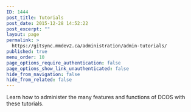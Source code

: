 ```yaml
---
ID: 1444
post_title: Tutorials
post_date: 2015-12-28 14:52:22
post_excerpt: ""
layout: page
permalink: >
  https://gitsync.mmdev2.ca/administration/admin-tutorials/
published: true
menu_order: 10
page_options_require_authentication: false
page_options_show_link_unauthenticated: false
hide_from_navigation: false
hide_from_related: false
---
```

Learn how to administer the many features and functions of DCOS with these tutorials.